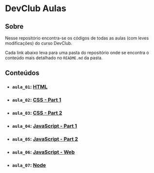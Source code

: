 # DevClub Aulas

## Sobre

Nesse repositório encontra-se os códigos de todas as aulas (com leves modificações) do curso DevClub.

Cada link abaixo leva para uma pasta do repositório onde se encontra o conteúdo mais detalhado no `README.md` da pasta.

## Conteúdos

- ### `aula_01`: [HTML](https://github.com/pullynnhah/dc-aulas/tree/main/aula_01)
- ### `aula_02`: [CSS - Part 1](https://github.com/pullynnhah/dc-aulas/tree/main/aula_02)
- ### `aula_03`: [CSS - Part 2](https://github.com/pullynnhah/dc-aulas/tree/main/aula_03)
- ### `aula_04`: [JavaScript - Part 1](https://github.com/pullynnhah/dc-aulas/tree/main/aula_04)
- ### `aula_05`: [JavaScript - Part 2](https://github.com/pullynnhah/dc-aulas/tree/main/aula_05)
- ### `aula_06`: [JavaScript - Web](https://github.com/pullynnhah/dc-aulas/tree/main/aula_06)
- ### `aula_07`: [Node](https://github.com/pullynnhah/dc-aulas/tree/main/aula_06)
